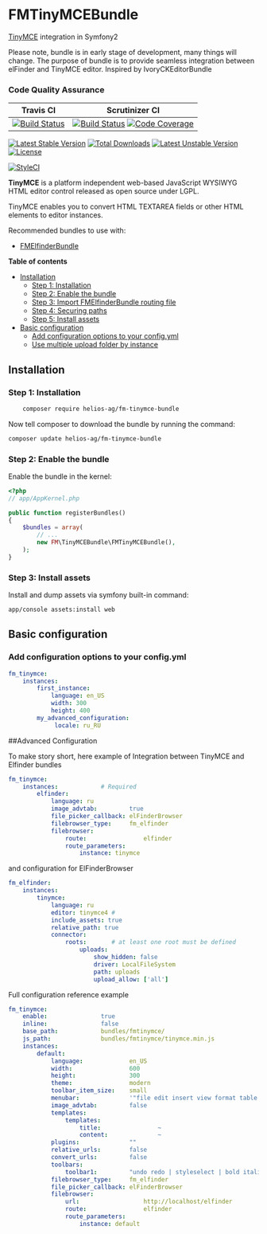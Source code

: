 FMTinyMCEBundle
================

[TinyMCE](https://github.com/tinymce/tinymce) integration in Symfony2

Please note, bundle is in early stage of development, many things will change.
The purpose of bundle is to provide seamless integration between elFinder and TinyMCE editor.
Inspired by IvoryCKEditorBundle

### Code Quality Assurance ###

| Travis CI | Scrutinizer CI|
|-------------|-----------------|
|[![Build Status](https://secure.travis-ci.org/helios-ag/FMTinyMCEBundle.png)](http://travis-ci.org/helios-ag/FMTinyMCEBundle)|[![Build Status](https://scrutinizer-ci.com/g/helios-ag/FMTinyMCEBundle/badges/build.png?b=master)](https://scrutinizer-ci.com/g/helios-ag/FMTinyMCEBundle/build-status/master) [![Code Coverage](https://scrutinizer-ci.com/g/helios-ag/FMTinyMCEBundle/badges/coverage.png?b=master)](https://scrutinizer-ci.com/g/helios-ag/FMTinyMCEBundle/?branch=master) 


[![Latest Stable Version](https://poser.pugx.org/helios-ag/fm-tinymce-bundle/v/stable.svg)](https://packagist.org/packages/helios-ag/fm-tinymce-bundle) [![Total Downloads](https://poser.pugx.org/helios-ag/fm-tinymce-bundle/downloads.svg)](https://packagist.org/packages/helios-ag/fm-tinymce-bundle) [![Latest Unstable Version](https://poser.pugx.org/helios-ag/fm-tinymce-bundle/v/unstable.svg)](https://packagist.org/packages/helios-ag/fm-tinymce-bundle) [![License](https://poser.pugx.org/helios-ag/fm-tinymce-bundle/license.svg)](https://packagist.org/packages/helios-ag/fm-tinymce-bundle)

[![StyleCI](https://styleci.io/repos/44680984/shield)](https://styleci.io/repos/44680984)

**TinyMCE** is a platform independent web-based JavaScript WYSIWYG HTML editor control released as open source under LGPL.

TinyMCE enables you to convert HTML TEXTAREA fields or other HTML elements to editor instances.

Recommended bundles to use with:

* [FMElfinderBundle](https://github.com/helios-ag/FMElFinderBundle/)

<!-- -->

**Table of contents**

- [Installation](#installation)
    - [Step 1: Installation](#step-1-installation)
    - [Step 2: Enable the bundle](#step-2-enable-the-bundle)
    - [Step 3: Import FMElfinderBundle routing file](#step-3-import-fmtinymcebundle-routing-file)
    - [Step 4: Securing paths](#step-4-configure-your-applications-securityyml)
    - [Step 5: Install assets](#step-5-install-assets)
- [Basic configuration](#basic-configuration)
    - [Add configuration options to your config.yml](#add-configuration-options-to-your-configyml)
    - [Use multiple upload folder by instance](#use-multiple-upload-folder-by-instance)


## Installation

### Step 1: Installation

```sh
    composer require helios-ag/fm-tinymce-bundle
```

Now tell composer to download the bundle by running the command:


```sh
composer update helios-ag/fm-tinymce-bundle
```

### Step 2: Enable the bundle

Enable the bundle in the kernel:

```php
<?php
// app/AppKernel.php

public function registerBundles()
{
    $bundles = array(
        // ...
        new FM\TinyMCEBundle\FMTinyMCEBundle(),
    );
}
```

### Step 3: Install assets

Install and dump assets via symfony built-in command:

```sh
app/console assets:install web
```

## Basic configuration

### Add configuration options to your config.yml

```yaml
fm_tinymce:
    instances:
        first_instance:
            language: en_US
            width: 300
            height: 400
        my_advanced_configuration:
             locale: ru_RU
```

##Advanced Configuration

To make story short, here example of Integration between TinyMCE and Elfinder bundles

```yaml
fm_tinymce:
    instances:            # Required
        elfinder:
            language: ru
            image_advtab:         true
            file_picker_callback: elFinderBrowser
            filebrowser_type:     fm_elfinder
            filebrowser:
                route:                elfinder
                route_parameters:
                    instance: tinymce

```

and configuration for ElFinderBrowser

```yaml
fm_elfinder:
    instances:
        tinymce:
            language: ru
            editor: tinymce4 #
            include_assets: true
            relative_path: true
            connector:
                roots:       # at least one root must be defined
                    uploads:
                        show_hidden: false
                        driver: LocalFileSystem
                        path: uploads
                        upload_allow: ['all']
```

Full configuration reference example


```yaml
fm_tinymce:
    enable:               true
    inline:               false
    base_path:            bundles/fmtinymce/
    js_path:              bundles/fmtinymce/tinymce.min.js
    instances:
        default:
            language:             en_US
            width:                600
            height:               300
            theme:                modern
            toolbar_item_size:    small
            menubar:              '"file edit insert view format table tools"'
            image_advtab:         false
            templates:
                templates:
                    title:                ~
                    content:              ~
            plugins:              ""
            relative_urls:        false
            convert_urls:         false
            toolbars:
                toolbar1:         "undo redo | styleselect | bold italic | link image"
            filebrowser_type:     fm_elfinder
            file_picker_callback: elFinderBrowser
            filebrowser:
                url:                  http://localhost/elfinder
                route:                elfinder
                route_parameters:
                    instance: default
